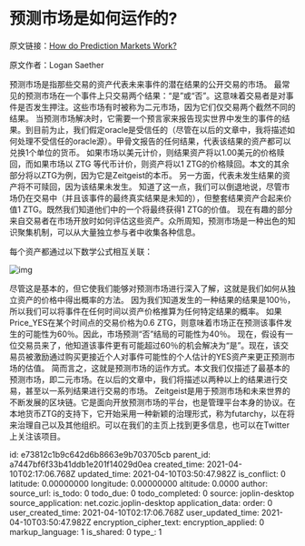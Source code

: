 # 预测市场是如何运作的?

原文链接：[How do Prediction Markets Work?](https://medium.com/zeitgeistpm/how-do-prediction-markets-work-b267c5a0a448)

原文作者：Logan Saether

预测市场是指那些交易的资产代表未来事件的潜在结果的公开交易的市场。
最常见的预测市场在一个事件上只交易两个结果：“是”或“否”。这意味着交易者是对事件是否发生押注。这些市场有时被称为二元市场，因为它们仅交易两个截然不同的结果。
当预测市场解决时，它需要一个预言家来报告现实世界中发生的事件的结果。到目前为止，我们假定oracle是受信任的（尽管在以后的文章中，我将描述如何处理不受信任的oracle源）。甲骨文报告的任何结果，代表该结果的资产都可以兑换1个单位的货币。
如果市场以美元计价，则结果资产将以1.00美元的价格赎回，而如果市场以 ZTG 等代币计价，则资产将以1 ZTG的价格赎回。本文的其余部分将以ZTG为例，因为它是Zeitgeist的本币。
另一方面，代表未发生结果的资产将不可赎回，因为该结果未发生。
知道了这一点，我们可以倒退地说，尽管市场仍在交易中（并且该事件的最终真实结果是未知的），但整套结果资产合起来价值1 ZTG。既然我们知道他们中的一个将最终获得1 ZTG的价值。
现在有趣的部分来自交易者在市场开放时如何评估这些资产。众所周知，预测市场是一种出色的知识聚集机制，可以从大量独立参与者中收集各种信息。

每个资产都通过以下数学公式相互关联：

![img](https://miro.medium.com/max/929/0*QRZNczOnuA8vmy57.png)

尽管这是基本的，但它使我们能够对预测市场进行深入了解，这就是我们如何从独立资产的价格中得出概率的方法。
因为我们知道发生的一种结果的结果是100％，所以我们可以将事件在任何时间以资产价格推算为任何特定结果的概率。
如果Price_YES在某个时间点的交易价格为0.6 ZTG，则意味着市场正在预测该事件发生的可能性为60％。因此，市场预测“否”结局的可能性为40％。
现在，假设有一位交易员来了，他知道该事件更有可能超过60％的机会解决为“是”。现在，该交易员被激励通过购买更接近个人对事件可能性的个人估计的YES资产来更正预测市场的估值。
简而言之，这就是预测市场的运作方式。本文我们仅描述了最基本的预测市场，即二元市场。在以后的文章中，我们将描述以两种以上的结果进行交易，甚至以一系列结果进行交易的市场。
Zeitgeist是用于预测市场和未来世界的不断发展的区块链。它是面向开放预测市场的平台，也是管理平台本身的协议。在本地货币ZTG的支持下，它开始采用一种新颖的治理形式，称为futarchy，以在将来治理自己以及其他组织。可以在我们的主页上找到更多信息，也可以在Twitter上关注该项目。

id: e73812c1b9c642d6b8663e9b703705cb
parent_id: a7447bf6f33b41ddb1e201f14029d0ea
created_time: 2021-04-10T02:17:06.768Z
updated_time: 2021-04-10T03:50:47.982Z
is_conflict: 0
latitude: 0.00000000
longitude: 0.00000000
altitude: 0.0000
author: 
source_url: 
is_todo: 0
todo_due: 0
todo_completed: 0
source: joplin-desktop
source_application: net.cozic.joplin-desktop
application_data: 
order: 0
user_created_time: 2021-04-10T02:17:06.768Z
user_updated_time: 2021-04-10T03:50:47.982Z
encryption_cipher_text: 
encryption_applied: 0
markup_language: 1
is_shared: 0
type_: 1